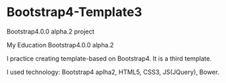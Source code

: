 # Bootstrap4-Template3
Bootstrap4.0.0 alpha.2 project

My Education Bootstrap4.0.0 alpha.2

I practice creating template-based on Bootstrap4. It is a third template.

I used technology: Bootstrap4 aplha2, HTML5, CSS3, JS(JQuery), Bower.
